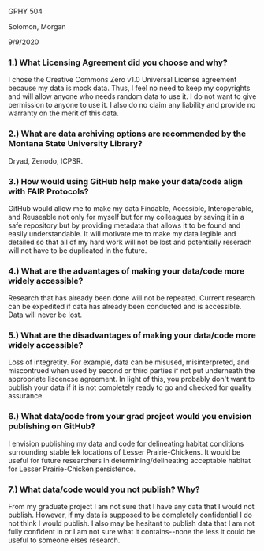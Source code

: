 GPHY 504

Solomon, Morgan

9/9/2020





### 1.) What Licensing Agreement did you choose and why?

I chose the Creative Commons Zero v1.0 Universal License agreement because my data is mock data. Thus, I feel no need to keep my copyrights and will allow anyone who needs random data to use it. I do not want to give permission to anyone to use it. I also do no claim any liability and provide no warranty on the merit of this data.

### 2.) What are data archiving options are recommended by the Montana State University Library?

Dryad, Zenodo, ICPSR.

### 3.) How would using GitHub help make your data/code align with FAIR Protocols?

GitHub would allow me to make my data Findable, Acessible, Interoperable, and Reuseable not only for myself but for my colleagues by saving it in a safe repository but by providing metadata that allows it to be found and easily understandable. It will motivate me to make my data legible and detailed so that all of my hard work will not be lost and potentially reserach will not have to be duplicated in the future.

### 4.) What are the advantages of making your data/code more widely accessible?

Research that has already been done will not be repeated. 
Current research can be expedited if data has already been conducted and is accessible.
Data will never be lost.

### 5.) What are the disadvantages of making your data/code more widely accessible?

Loss of integretity. For example, data can be misused, misinterpreted, and miscontrued when used by second or third parties if not put underneath the appropriate liscencse agreement. In light of this, you probably don't want to publish your data if it is not completely ready to go and checked for quality assurance.

### 6.) What data/code from your grad project would you envision publishing on GitHub?

I envision publishing my data and code for delineating habitat conditions surrounding stable lek locations of Lesser Prairie-Chickens. It would be useful for future researchers in determining/delineating acceptable habitat for Lesser Prairie-Chicken persistence.

### 7.) What data/code would you not publish? Why?

From my graduate project I am not sure that I have any data that I would not publish. However, if my data is supposed to be completely confidential I do not think I would publish. I also may be hesitant to publish data that I am not fully confident in or I am not sure what it contains--none the less it could be useful to someone elses research.
